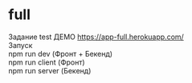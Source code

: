# full
Задание test
ДЕМО  https://app-full.herokuapp.com/<br>
Запуск <br>
npm run dev  (Фронт + Бекенд)<br>
npm run client  (Фронт)<br>
npm run server  (Бекенд)<br>
